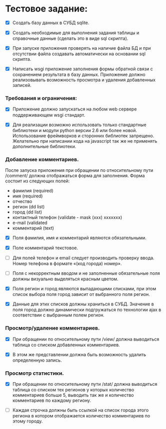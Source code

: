 # Тестовое задание:  
- [x] Создать базу данных в СУБД sqlite. 
- [x] Создать необходимые для выполнения задания таблицы и справочные данные (сделать это в виде sql скрипта). 
- [x] При запуске приложения проверять на наличие файла БД и при отсутствии файла создавать автоматически на основании sql скрипта.
- [x] Написать wsgi приложение заполнения формы обратной связи с сохранением результата в базу данных. Приложение должно реализовывать возможность просмотра и удаления добавленных записей.


### Требования и ограничения: 
- [x] Приложение должно запускаться на любом web сервере поддерживающем wsgi стандарт. 
- [x] Для реализации возможно использовать только стандартные  библиотеки и модули python версии 2.6 или более новой. Использование фреймворков и сторонних библиотек запрещено. Желательно при написании кода на javascript так же не применять дополнительные библиотеки.


### Добавление комментариев. 

После запуска приложения при обращении по относительному пути /comment/ должна отображаться форма для заполнения. Форма состоит из следующих полей:

* фамилия (required)
* имя     (required)
* отчество
* регион  (dd list)
* город   (dd list)
* контактный телефон (validate - mask (xxx) xxxxxxx)
* e-mail              (validated
* комментарий (text)

- [x] Поля фамилия, имя и комментарий являются обязательными. 
- [x] Поле комментарий текстовое. 
- [ ] Для полей телефон и email следует производить проверку ввода. Номер телефона в формате «(код города) номер». 
- [ ] Поля с некорректным вводом и не заполненные обязательные поля должны визуально выделяться красным цветом. 
- [x] Поля регион и город являются выпадающими списками, при этом список выбора поля город зависит от выбранного поля регион. 
- [x] Данные для этих списков должны храниться в СУБД. Значение в поля город должно динамически подгружаться по технологии ajax в соответствии с выбранным полем регион.  


### Просмотр/удаление комментариев. 

- [x] При обращении по относительному пути /view/ должна выводиться таблица со списком добавленных комментариев. 
- [x] В этом же представлении должна быть возможность удалить определенную запись.


### Просмотр статистики.  

- [x] При обращении по относительному пути /stat/ должна выводиться таблица со списком тех регионов у которых количество комментариев больше 5, 
выводить так же и количество комментариев по каждому региону. 
- [ ] Каждая строчка должны быть ссылкой на список города этого региона в котором отображается количество комментариев по этому городу.
 

